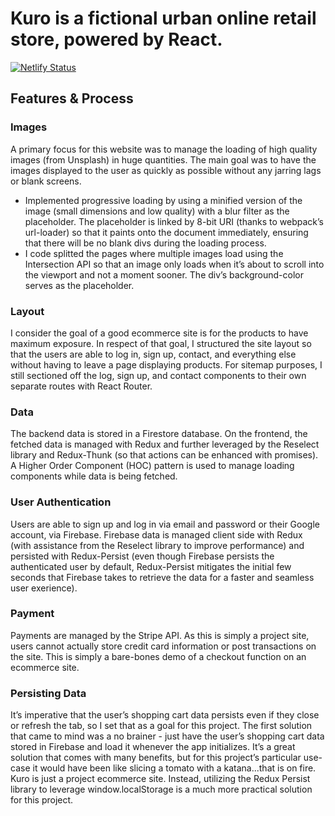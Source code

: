 # Kuro is a fictional urban online retail store, powered by React.

[![Netlify Status](https://api.netlify.com/api/v1/badges/2b7a82e8-9620-4b33-9549-366b08fb19d9/deploy-status)](https://app.netlify.com/sites/kuro-retail/deploys)

## Features & Process
### Images
A primary focus for this website was to manage the loading of high quality images (from Unsplash) in huge quantities. The main goal was to have the images displayed to the user as quickly as possible without any jarring lags or blank screens.
  - Implemented progressive loading by using a minified version of the image (small dimensions and low quality) with a blur filter as the placeholder. The placeholder is linked by 8-bit URI (thanks to webpack’s url-loader) so that it paints onto the document immediately, ensuring that there will be no blank divs during the loading process. 
  - I code splitted the pages where multiple images load using the Intersection API so that an image only loads when it’s about to scroll into the viewport and not a moment sooner. The div’s background-color serves as the placeholder.
  
### Layout
I consider the goal of a good ecommerce site is for the products to have maximum exposure. In respect of that goal, I structured the site layout so that the users are able to log in, sign up, contact, and everything else without having to leave a page displaying products. For sitemap purposes, I still sectioned off the log, sign up, and contact components to their own separate routes with React Router.

### Data
The backend data is stored in a Firestore database. On the frontend, the fetched data is managed with Redux and further leveraged by the Reselect library and Redux-Thunk (so that actions can be enhanced with promises). A Higher Order Component (HOC) pattern is used to manage loading components while data is being fetched.

### User Authentication
Users are able to sign up and log in via email and password or their Google account, via Firebase. Firebase data is managed client side with Redux (with assistance from the Reselect library to improve performance) and persisted with Redux-Persist (even though Firebase persists the authenticated user by default, Redux-Persist mitigates the initial few seconds that Firebase takes to retrieve the data for a faster and seamless user exerience).  

### Payment

Payments are managed by the Stripe API. As this is simply a project site, users cannot actually store credit card information or post transactions on the site. This is simply a bare-bones demo of a checkout function on an ecommerce site.

### Persisting Data

It’s imperative that the user’s shopping cart data persists even if they close or refresh the tab, so I set that as a goal for this project. The first solution that came to mind was a no brainer - just have the user’s shopping cart data stored in Firebase and load it whenever the app initializes. It’s a great solution that comes with many benefits, but for this project’s particular use-case it would have been like slicing a tomato with a katana...that is on fire. Kuro is just a project ecommerce site. Instead, utilizing the Redux Persist library to leverage window.localStorage is a much more practical solution for this project.